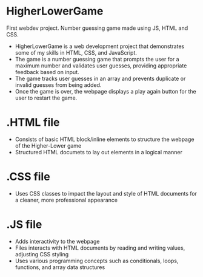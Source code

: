 # HigherLowerGame
First webdev project. Number guessing game made using JS, HTML and CSS. 

- HigherLowerGame is a web development project that demonstrates some of my skills in HTML, CSS, and JavaScript. 
- The game is a number guessing game that prompts the user for a maximum number and validates user guesses, providing appropriate feedback based on input. 
- The game tracks user guesses in an array and prevents duplicate or invalid guesses from being added. 
- Once the game is over, the webpage displays a play again button for the user to restart the game.

# .HTML file
- Consists of basic HTML block/inline elements to structure the webpage of the Higher-Lower game
- Structured HTML documets to lay out elements in a logical manner

# .CSS file
- Uses CSS classes to impact the layout and style of HTML documents for a cleaner, more professional appearance 

# .JS file
- Adds interactivity to the webpage
- Files interacts with HTML documents by reading and writing values, adjusting CSS styling 
- Uses various programming concepts such as conditionals, loops, functions, and array data structures
